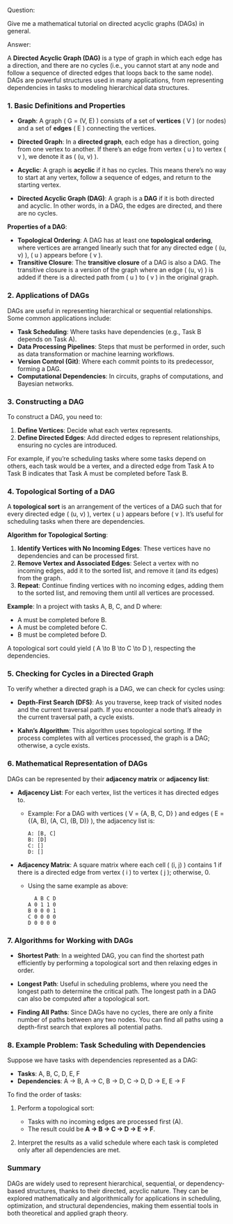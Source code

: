 Question:

Give me a mathematical tutorial on directed acyclic graphs (DAGs)  in general.

Answer:

A **Directed Acyclic Graph (DAG)** is a type of graph in which each edge has a direction, and there are no cycles (i.e., you cannot start at any node and follow a sequence of directed edges that loops back to the same node). DAGs are powerful structures used in many applications, from representing dependencies in tasks to modeling hierarchical data structures.

### 1. **Basic Definitions and Properties**

- **Graph**: A graph \( G = (V, E) \) consists of a set of **vertices** \( V \) (or nodes) and a set of **edges** \( E \) connecting the vertices.
  
- **Directed Graph**: In a **directed graph**, each edge has a direction, going from one vertex to another. If there’s an edge from vertex \( u \) to vertex \( v \), we denote it as \( (u, v) \).
  
- **Acyclic**: A graph is **acyclic** if it has no cycles. This means there’s no way to start at any vertex, follow a sequence of edges, and return to the starting vertex.

- **Directed Acyclic Graph (DAG)**: A graph is a **DAG** if it is both directed and acyclic. In other words, in a DAG, the edges are directed, and there are no cycles.

**Properties of a DAG**:
  - **Topological Ordering**: A DAG has at least one **topological ordering**, where vertices are arranged linearly such that for any directed edge \( (u, v) \), \( u \) appears before \( v \).
  - **Transitive Closure**: The **transitive closure** of a DAG is also a DAG. The transitive closure is a version of the graph where an edge \( (u, v) \) is added if there is a directed path from \( u \) to \( v \) in the original graph.

### 2. **Applications of DAGs**

DAGs are useful in representing hierarchical or sequential relationships. Some common applications include:

- **Task Scheduling**: Where tasks have dependencies (e.g., Task B depends on Task A).
- **Data Processing Pipelines**: Steps that must be performed in order, such as data transformation or machine learning workflows.
- **Version Control (Git)**: Where each commit points to its predecessor, forming a DAG.
- **Computational Dependencies**: In circuits, graphs of computations, and Bayesian networks.

### 3. **Constructing a DAG**

To construct a DAG, you need to:
1. **Define Vertices**: Decide what each vertex represents.
2. **Define Directed Edges**: Add directed edges to represent relationships, ensuring no cycles are introduced.

For example, if you’re scheduling tasks where some tasks depend on others, each task would be a vertex, and a directed edge from Task A to Task B indicates that Task A must be completed before Task B.

### 4. **Topological Sorting of a DAG**

A **topological sort** is an arrangement of the vertices of a DAG such that for every directed edge \( (u, v) \), vertex \( u \) appears before \( v \). It’s useful for scheduling tasks when there are dependencies.

**Algorithm for Topological Sorting**:
1. **Identify Vertices with No Incoming Edges**: These vertices have no dependencies and can be processed first.
2. **Remove Vertex and Associated Edges**: Select a vertex with no incoming edges, add it to the sorted list, and remove it (and its edges) from the graph.
3. **Repeat**: Continue finding vertices with no incoming edges, adding them to the sorted list, and removing them until all vertices are processed.

**Example**: In a project with tasks A, B, C, and D where:
   - A must be completed before B.
   - A must be completed before C.
   - B must be completed before D.
   
   A topological sort could yield \( A \to B \to C \to D \), respecting the dependencies.

### 5. **Checking for Cycles in a Directed Graph**

To verify whether a directed graph is a DAG, we can check for cycles using:

- **Depth-First Search (DFS)**: As you traverse, keep track of visited nodes and the current traversal path. If you encounter a node that’s already in the current traversal path, a cycle exists.
  
- **Kahn’s Algorithm**: This algorithm uses topological sorting. If the process completes with all vertices processed, the graph is a DAG; otherwise, a cycle exists.

### 6. **Mathematical Representation of DAGs**

DAGs can be represented by their **adjacency matrix** or **adjacency list**:

- **Adjacency List**: For each vertex, list the vertices it has directed edges to.
  - Example: For a DAG with vertices \( V = \{A, B, C, D\} \) and edges \( E = \{(A, B), (A, C), (B, D)\} \), the adjacency list is:
    ```
    A: [B, C]
    B: [D]
    C: []
    D: []
    ```

- **Adjacency Matrix**: A square matrix where each cell \( (i, j) \) contains 1 if there is a directed edge from vertex \( i \) to vertex \( j \); otherwise, 0.
  - Using the same example as above:
    ```
      A B C D
    A 0 1 1 0
    B 0 0 0 1
    C 0 0 0 0
    D 0 0 0 0
    ```

### 7. **Algorithms for Working with DAGs**

- **Shortest Path**: In a weighted DAG, you can find the shortest path efficiently by performing a topological sort and then relaxing edges in order.
  
- **Longest Path**: Useful in scheduling problems, where you need the longest path to determine the critical path. The longest path in a DAG can also be computed after a topological sort.

- **Finding All Paths**: Since DAGs have no cycles, there are only a finite number of paths between any two nodes. You can find all paths using a depth-first search that explores all potential paths.

### 8. **Example Problem: Task Scheduling with Dependencies**

Suppose we have tasks with dependencies represented as a DAG:
   - **Tasks**: A, B, C, D, E, F
   - **Dependencies**: A → B, A → C, B → D, C → D, D → E, E → F

   To find the order of tasks:
   1. Perform a topological sort:
      - Tasks with no incoming edges are processed first (A).
      - The result could be **A → B → C → D → E → F**.
   
   2. Interpret the results as a valid schedule where each task is completed only after all dependencies are met.

### Summary

DAGs are widely used to represent hierarchical, sequential, or dependency-based structures, thanks to their directed, acyclic nature. They can be explored mathematically and algorithmically for applications in scheduling, optimization, and structural dependencies, making them essential tools in both theoretical and applied graph theory.

